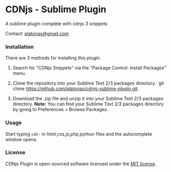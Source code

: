 CDNjs - Sublime Plugin
==================

A sublime plugin complete with cdnjs 3 snippets

Contact: [platonas@gmail.com](mailto:platonas[at]gmail.com)


### Installation

There are 3 methods for installing this plugin.

1. Search for "CDNjs Snippets" via the "Package Control: Install Packages" menu.

2. Clone the repository into your Sublime Text 2/3 packages directory.
`git clone https://github.com/platonas/cdnjs-sublime-plugin.git

3. Download the .zip file and unzip it into your Sublime Text 2/3 packages directory.
**Note:** You can find your Sublime Text 2/3 packages directory by going to Preferences > Browse Packages.


### Usage

Start typing `cdn-` in html,css,js,php,python files and the autocomplete window opens. 



### License

CDNjs Plugin is open-sourced software licensed under the [MIT license](http://opensource.org/licenses/MIT).
